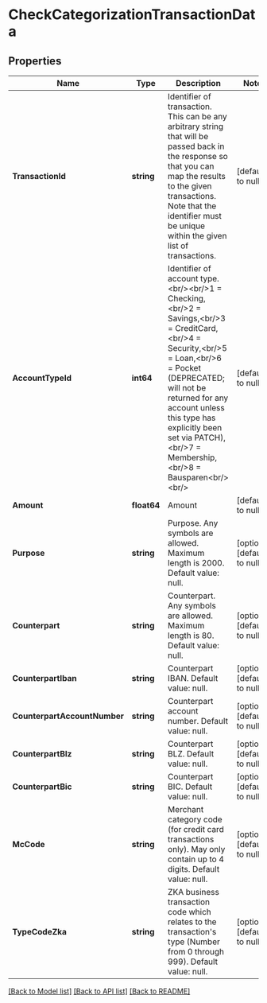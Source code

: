 # CheckCategorizationTransactionData

## Properties
Name | Type | Description | Notes
------------ | ------------- | ------------- | -------------
**TransactionId** | **string** | Identifier of transaction. This can be any arbitrary string that will be passed back in the response so that you can map the results to the given transactions. Note that the identifier must be unique within the given list of transactions. | [default to null]
**AccountTypeId** | **int64** | Identifier of account type.&lt;br/&gt;&lt;br/&gt;1 &#x3D; Checking,&lt;br/&gt;2 &#x3D; Savings,&lt;br/&gt;3 &#x3D; CreditCard,&lt;br/&gt;4 &#x3D; Security,&lt;br/&gt;5 &#x3D; Loan,&lt;br/&gt;6 &#x3D; Pocket (DEPRECATED; will not be returned for any account unless this type has explicitly been set via PATCH),&lt;br/&gt;7 &#x3D; Membership,&lt;br/&gt;8 &#x3D; Bausparen&lt;br/&gt;&lt;br/&gt; | [default to null]
**Amount** | **float64** | Amount | [default to null]
**Purpose** | **string** | Purpose. Any symbols are allowed. Maximum length is 2000. Default value: null. | [optional] [default to null]
**Counterpart** | **string** | Counterpart. Any symbols are allowed. Maximum length is 80. Default value: null. | [optional] [default to null]
**CounterpartIban** | **string** | Counterpart IBAN. Default value: null. | [optional] [default to null]
**CounterpartAccountNumber** | **string** | Counterpart account number. Default value: null. | [optional] [default to null]
**CounterpartBlz** | **string** | Counterpart BLZ. Default value: null. | [optional] [default to null]
**CounterpartBic** | **string** | Counterpart BIC. Default value: null. | [optional] [default to null]
**McCode** | **string** | Merchant category code (for credit card transactions only). May only contain up to 4 digits. Default value: null. | [optional] [default to null]
**TypeCodeZka** | **string** | ZKA business transaction code which relates to the transaction&#39;s type (Number from 0 through 999). Default value: null. | [optional] [default to null]

[[Back to Model list]](../README.md#documentation-for-models) [[Back to API list]](../README.md#documentation-for-api-endpoints) [[Back to README]](../README.md)


